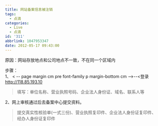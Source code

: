 ```yaml
---
title: 网站备案信息被注销
tags:
  - 点滴
categories:
  - Live
  - 点滴
id: '311'
abbrlink: 1047953347
date: 2012-05-17 09:43:00
---
```


原因：网站存放地点和公司地点不一致，不在同一个区域内  
  
步骤：  
1、 < -- page margin cm pre font-family p margin-bottom cm -->--&lt;登录 http://118.85.193.10  

> 填写：单位名称、营业执照号码、企业法人身份证、域名、联系人等  

  
2、网上审核通过后去备案中心提交资料。  

> 提交真实性核验单(一式三份)、营业执照复印件、企业法人身份证复印件、经办人身份证复印件